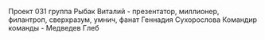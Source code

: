Проект
031 группа
Рыбак Виталий - презентатор, миллионер, филантроп, сверхразум, умнич, фанат Геннадия Сухорослова
Командир команды - Медведев Глеб

